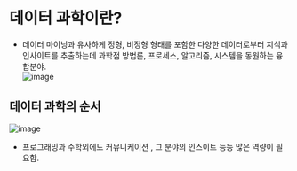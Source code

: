 # 데이터 과학이란?  
* 데이터 마이닝과 유사하게 정형, 비정형 형태를 포함한 다양한 데이터로부터 지식과 인사이트를 추출하는데 과학점 방법론, 프로세스, 알고리즘, 시스템을 동원하는 융합분야.  
![image](https://user-images.githubusercontent.com/55868306/116661345-4243dc00-a9cf-11eb-9600-7515e7648014.png)
## 데이터 과학의 순서  
![image](https://user-images.githubusercontent.com/55868306/116661534-8c2cc200-a9cf-11eb-8192-9cae402ea9e4.png)
* 프로그래밍과 수학외에도 커뮤니케이션 , 그 분야의 인스이트 등등 많은 역량이 필요함.  
